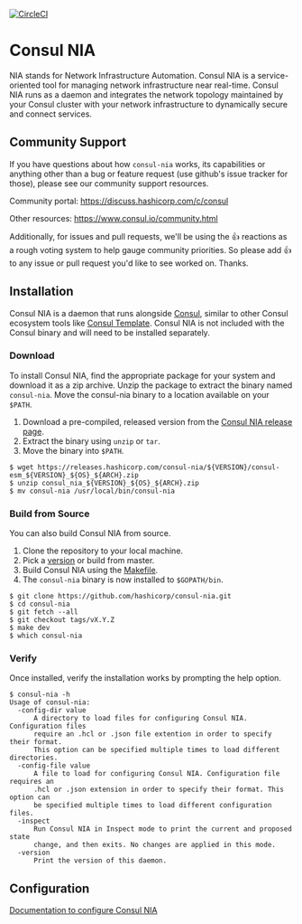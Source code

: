 [![CircleCI](https://circleci.com/gh/hashicorp/consul-nia/tree/master.svg?style=svg&circle-token=a88491ffa8b02149fc483c29c6b8b91ed771f5a5)](https://circleci.com/gh/hashicorp/consul-nia/tree/master)

# Consul NIA

NIA stands for Network Infrastructure Automation. Consul NIA is a service-oriented tool for managing network infrastructure near real-time. Consul NIA runs as a daemon and integrates the network topology maintained by your Consul cluster with your network infrastructure to dynamically secure and connect services.

## Community Support
If you have questions about how `consul-nia` works, its capabilities or anything other than a bug or feature request (use github's issue tracker for those), please see our community support resources.

Community portal: https://discuss.hashicorp.com/c/consul

Other resources: https://www.consul.io/community.html

Additionally, for issues and pull requests, we'll be using the 👍 reactions as a rough voting system to help gauge community priorities. So please add 👍 to any issue or pull request you'd like to see worked on. Thanks.

## Installation
Consul NIA is a daemon that runs alongside [Consul](https://github.com/hashicorp/consul), similar to other Consul ecosystem tools like [Consul Template](https://github.com/hashicorp/consul-template). Consul NIA is not included with the Consul binary and will need to be installed separately.

### Download
To install Consul NIA, find the appropriate package for your system and download it as a zip archive. Unzip the package to extract the binary named `consul-nia`. Move the consul-nia binary to a location available on your `$PATH`.

  1. Download a pre-compiled, released version from the [Consul NIA release page](https://releases.hashicorp.com/consul-nia/).
  1. Extract the binary using `unzip` or `tar`.
  1. Move the binary into `$PATH`.

```shell
$ wget https://releases.hashicorp.com/consul-nia/${VERSION}/consul-esm_${VERSION}_${OS}_${ARCH}.zip
$ unzip consul_nia_${VERSION}_${OS}_${ARCH}.zip
$ mv consul-nia /usr/local/bin/consul-nia
```

### Build from Source

You can also build Consul NIA from source.

  1. Clone the repository to your local machine.
  1. Pick a [version](https://github.com/hashicorp/consul-nia/releases) or build from master.
  1. Build Consul NIA using the [Makefile](Makefile).
  1. The `consul-nia` binary is now installed to `$GOPATH/bin`.

```shell
$ git clone https://github.com/hashicorp/consul-nia.git
$ cd consul-nia
$ git fetch --all
$ git checkout tags/vX.Y.Z
$ make dev
$ which consul-nia
```

### Verify

Once installed, verify the installation works by prompting the help option.

```shell
$ consul-nia -h
Usage of consul-nia:
  -config-dir value
      A directory to load files for configuring Consul NIA. Configuration files
      require an .hcl or .json file extention in order to specify their format.
      This option can be specified multiple times to load different directories.
  -config-file value
      A file to load for configuring Consul NIA. Configuration file requires an
      .hcl or .json extension in order to specify their format. This option can
      be specified multiple times to load different configuration files.
  -inspect
      Run Consul NIA in Inspect mode to print the current and proposed state
      change, and then exits. No changes are applied in this mode.
  -version
      Print the version of this daemon.
```

## Configuration

[Documentation to configure Consul NIA](docs/config.md)
